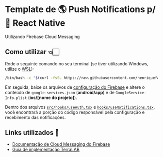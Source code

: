# Template de 🌎 Push Notifications p/ 📱 React Native

Utilizando Firebase Cloud Messaging

## Como utilizar 👈🏻

Rode o seguinte comando no seu terminal (se tiver utilizando Windows, utilize o [WSL](https://docs.microsoft.com/pt-br/windows/wsl/install)):

```sh
/bin/bash -c "$(curl -fsSL https://raw.githubusercontent.com/henriquefalconer/notificationstemplate/main/install.sh)"
```

Em seguida, baixe os arquivos de [configuração do Firebase](https://rnfirebase.io/#2-android-setup) e altere o conteúdo de `google-services.json` (**android/app**) e de `GoogleService-Info.plist` (**ios/[nome do projeto]**).

Dentro dos arquivos [`src/hooks/useAuth.tsx`](https://github.com/henriquefalconer/react-native-notifications-template/blob/main/src/hooks/useAuth.tsx) e [`hooks/useNotifications.tsx`](https://github.com/henriquefalconer/react-native-notifications-template/blob/main/src/hooks/useNotifications.tsx), você encontrará a porção do código responsável pela configuração e recebimento das notificações.

## Links utilizados 🔗
- [Documentação de Cloud Messaging do Firebase](https://rnfirebase.io/messaging/usage)
- [Guia de implementação TerraLAB](http://www2.decom.ufop.br/terralab/saiba-como-implementar-o-servico-de-notificacoes-no-seu-app-react-native-utilizando-a-firebase/)
